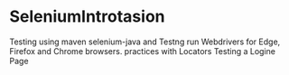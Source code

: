 # SeleniumIntrotasion
Testing using maven selenium-java and Testng
run Webdrivers for Edge, Firefox and Chrome browsers.
practices with Locators 
Testing a Logine Page
